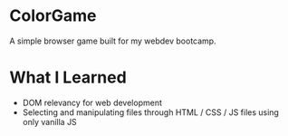 # ColorGame

A simple browser game built for my webdev bootcamp.

# What I Learned

* DOM relevancy for web development
* Selecting and manipulating files through HTML / CSS / JS files using only vanilla JS
